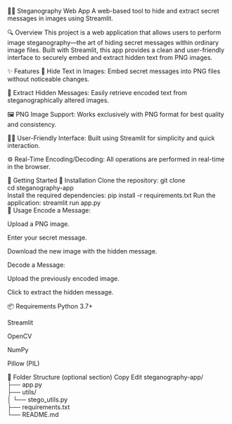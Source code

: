 🕵️‍♂️ Steganography Web App
A web-based tool to hide and extract secret messages in images using Streamlit.

🔍 Overview
This project is a web application that allows users to perform image steganography—the art of hiding secret messages within ordinary image files. Built with Streamlit, this app provides a clean and user-friendly interface to securely embed and extract hidden text from PNG images.

✨ Features
🔐 Hide Text in Images: Embed secret messages into PNG files without noticeable changes.

🔎 Extract Hidden Messages: Easily retrieve encoded text from steganographically altered images.

🖼️ PNG Image Support: Works exclusively with PNG format for best quality and consistency.

👨‍💻 User-Friendly Interface: Built using Streamlit for simplicity and quick interaction.

⚙️ Real-Time Encoding/Decoding: All operations are performed in real-time in the browser.

🚀 Getting Started
🔧 Installation
Clone the repository:
git clone  
cd steganography-app  
Install the required dependencies:
pip install -r requirements.txt 
Run the application:
streamlit run app.py  
🧪 Usage
Encode a Message:

Upload a PNG image.

Enter your secret message.

Download the new image with the hidden message.

Decode a Message:

Upload the previously encoded image.

Click to extract the hidden message.

📦 Requirements
Python 3.7+

Streamlit

OpenCV

NumPy

Pillow (PIL)

📁 Folder Structure (optional section)
Copy
Edit
steganography-app/  
├── app.py  
├── utils/  
│   └── stego_utils.py  
├── requirements.txt  
└── README.md  

